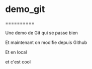 # demo_git
==========

Une demo de Git qui se passe bien

Et maintenant on modifie depuis Github

Et en local

et c'est cool
